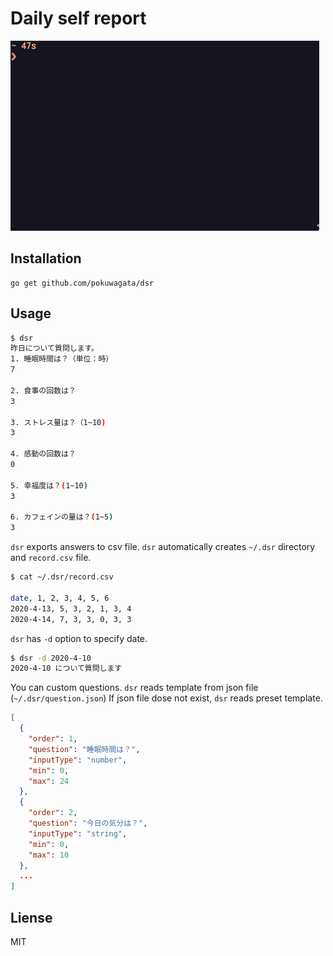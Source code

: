 # Daily self report

![cli demo](./demo.gif)

## Installation

```
go get github.com/pokuwagata/dsr
```

## Usage

```bash
$ dsr
昨日について質問します。
1. 睡眠時間は？（単位：時）
7

2. 食事の回数は？
3

3. ストレス量は？（1~10)
3

4. 感動の回数は？
0

5. 幸福度は？(1~10)
3

6. カフェインの量は？(1~5)
3
```

`dsr` exports answers to csv file.
`dsr` automatically creates `~/.dsr` directory and `record.csv` file.

```bash
$ cat ~/.dsr/record.csv

date, 1, 2, 3, 4, 5, 6
2020-4-13, 5, 3, 2, 1, 3, 4
2020-4-14, 7, 3, 3, 0, 3, 3
```

`dsr` has `-d` option to specify date.

```bash
$ dsr -d 2020-4-10
2020-4-10 について質問します
```

You can custom questions. `dsr` reads template from json file (`~/.dsr/question.json`)
If json file dose not exist, `dsr` reads preset template.

```json
[
  {
    "order": 1,
    "question": "睡眠時間は？",
    "inputType": "number",
    "min": 0,
    "max": 24
  },
  {
    "order": 2,
    "question": "今日の気分は？",
    "inputType": "string",
    "min": 0,
    "max": 10
  },
  ...
]

```

## Liense

MIT
